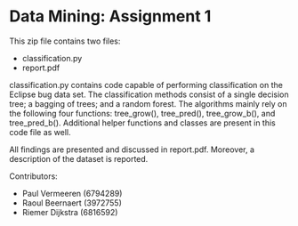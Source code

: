# Data Mining: Assignment 1

This zip file contains two files: 
- classification.py
- report.pdf

classification.py contains code capable of performing classification on the Eclipse bug data set. The classification methods consist of a single decision tree; 
a bagging of trees; and a random forest. The algorithms mainly rely on the following four functions: tree_grow(), tree_pred(), tree_grow_b(), and tree_pred_b(). 
Additional helper functions and classes are present in this code file as well. 

All findings are presented and discussed in report.pdf. Moreover, a description of the dataset is reported. 

Contributors:
- Paul Vermeeren (6794289)
- Raoul Beernaert (3972755)
- Riemer Dijkstra (6816592)

